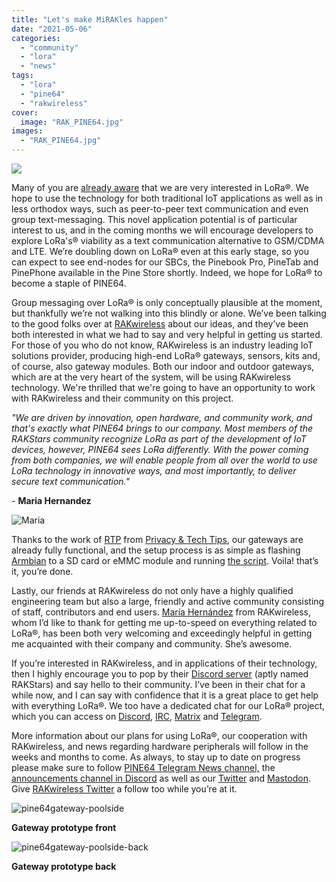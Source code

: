 ```yaml
---
title: "Let's make MiRAKles happen"
date: "2021-05-06"
categories: 
  - "community"
  - "lora"
  - "news"
tags: 
  - "lora"
  - "pine64"
  - "rakwireless"
cover: 
  image: "RAK_PINE64.jpg"
images:
  - "RAK_PINE64.jpg"
---
```


![](/blog/images/RAK_PINE64.jpg)

Many of you are [already aware](https://www.pine64.org/2021/04/15/april-update-new-developments/) that we are very interested in LoRa®. We hope to use the technology for both traditional IoT applications as well as in less orthodox ways, such as peer-to-peer text communication and even group text-messaging. This novel application potential is of particular interest to us, and in the coming months we will encourage developers to explore LoRa's® viability as a text communication alternative to GSM/CDMA and LTE. We’re doubling down on LoRa® even at this early stage, so you can expect to see end-nodes for our SBCs, the Pinebook Pro, PineTab and PinePhone available in the Pine Store shortly. Indeed, we hope for LoRa® to become a staple of PINE64.

Group messaging over LoRa® is only conceptually plausible at the moment, but thankfully we’re not walking into this blindly or alone. We’ve been talking to the good folks over at [RAKwireless](https://www.rakwireless.com) about our ideas, and they’ve been both interested in what we had to say and very helpful in getting us started. For those of you who do not know, RAKwireless is an industry leading IoT solutions provider, producing high-end LoRa® gateways, sensors, kits and, of course, also gateway modules. Both our indoor and outdoor gateways, which are at the very heart of the system, will be using RAKwireless technology. We're thrilled that we're going to have an opportunity to work with RAKwireless and their community on this project.

_"We are driven by innovation, open hardware, and community work, and that's exactly what PINE64 brings to our company. Most members of the RAKStars community recognize LoRa as part of the development of IoT devices, however, PINE64 sees LoRa differently. With the power coming from both companies, we will enable people from all over the world to use LoRa technology in innovative ways, and most importantly, to deliver secure text communication."_

\- **Maria Hernandez**

![Maria](/blog/images/Maria-p6mj1ahgth6jz8qyfu9d1pr4e0smt2g8sqas7aj9dw.jpeg "Maria")

Thanks to the work of [RTP](https://twitter.com/TvPrivacy) from [Privacy & Tech Tips](https://www.youtube.com/channel/UChVCEXzi39_YEpUQhqmEFrQ), our gateways are already fully functional, and the setup process is as simple as flashing [Armbian](https://www.armbian.com/sopine-a64/) to a SD card or eMMC module and running [the script](https://github.com/RightToPrivacy/rak_common_for_gateway/). Voila! that’s it, you’re done.

Lastly, our friends at RAKwireless do not only have a highly qualified engineering team but also a large, friendly and active community consisting of staff, contributors and end users. [María Hernández](https://twitter.com/makahernandez?lang=en) from RAKwireless, whom I’d like to thank for getting me up-to-speed on everything related to LoRa®, has been both very welcoming and exceedingly helpful in getting me acquainted with their company and community. She’s awesome.  

If you’re interested in RAKwireless, and in applications of their technology, then I highly encourage you to pop by their [Discord server](https://bit.ly/rakstars-discord) (aptly named RAKStars) and say hello to their community. I’ve been in their chat for a while now, and I can say with confidence that it is a great place to get help with everything LoRa®. We too have a dedicated chat for our LoRa® project, which you can access on [Discord](https://discord.gg/pine64), [IRC](https://www.pine64.org/web-irc/), [Matrix](https://riot.im/app/#/room/#pinelora:matrix.org) and [Telegram](https://t.me/pine64lora).  

More information about our plans for using LoRa®, our cooperation with RAKwireless, and news regarding hardware peripherals will follow in the weeks and months to come. As always, to stay up to date on progress please make sure to follow [PINE64 Telegram News channel,](https://t.me/PINE64_News) the [announcements channel in Discord](https://discord.gg/pine64) as well as our [Twitter](https://twitter.com/thepine64) and [Mastodon](https://fosstodon.org/@PINE64). Give [RAKwireless Twitter](https://twitter.com/RAKwireless) a follow too while you’re at it. 

![pine64gateway-poolside](/blog/images/pine64gateway-poolside-p6lj6gojnjwes8b0f2glaq761jv3jx7cl0640l4qu4.jpg "pine64gateway-poolside")

**Gateway prototype front**

![pine64gateway-poolside-back](/blog/images/pine64gateway-poolside-back-p6lj79tjjf0as54oox20y0ugghvh6jf110e5w5xjn2.jpg "pine64gateway-poolside-back")

**Gateway prototype back**

